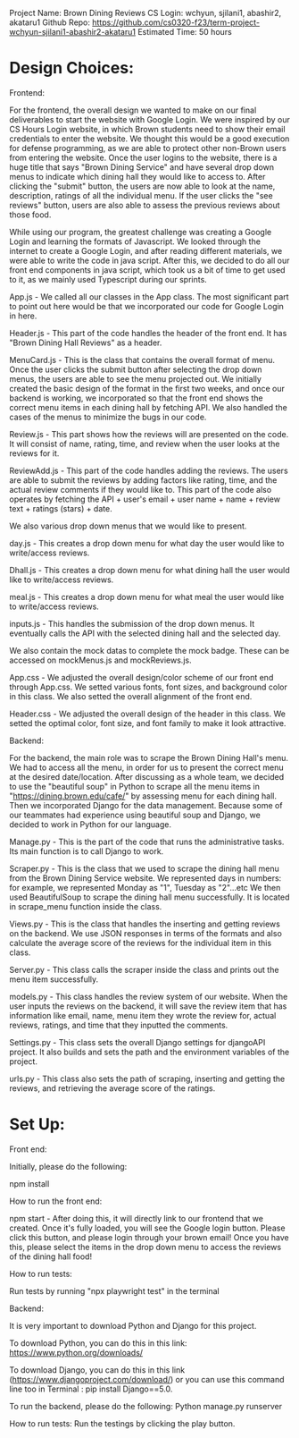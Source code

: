 Project Name: Brown Dining Reviews 
CS Login: wchyun, sjilani1, abashir2, akataru1 
Github Repo: https://github.com/cs0320-f23/term-project-wchyun-sjilani1-abashir2-akataru1
Estimated Time: 50 hours

# Design Choices:

Frontend: 

For the frontend, the overall design we wanted to make on our final deliverables to start the website with 
Google Login. We were inspired by our CS Hours Login website, in which Brown students need to show their
email credentials to enter the website. We thought this would be a good execution for defense programming, as
we are able to protect other non-Brown users from entering the website. Once the user logins to the website, 
there is a huge title that says "Brown Dining Service" and have several drop down menus to indicate which 
dining hall they would like to access to. After clicking the "submit" button, the users are now able to look
at the name, description, ratings of all the individual menu. If the user clicks the "see reviews" button, 
users are also able to assess the previous reviews about those food. 

While using our program, the greatest challenge was creating a Google Login and learning the formats of
Javascript. We looked through the internet to create a Google Login, and after reading different 
materials, we were able to write the code in java script. After this, we decided to do all our 
front end components in java script, which took us a bit of time to get used to it, as we mainly used
Typescript during our sprints. 

App.js - We called all our classes in the App class. The most significant part to point out here would be that
we incorporated our code for Google Login in here. 

Header.js - This part of the code handles the header of the front end. It has "Brown Dining Hall Reviews"
as a header. 

MenuCard.js - This is the class that contains the overall format of menu. Once the user clicks the submit 
button after selecting the drop down menus, the users are able to see the menu projected out. We initially
created the basic design of the format in the first two weeks, and once our backend is working, we 
incorporated so that the front end shows the correct menu items in each dining hall by fetching API. 
We also handled the cases of the menus to minimize the bugs in our code. 

Review.js - This part shows how the reviews will are presented on the code. It will consist of 
name, rating, time, and review when the user looks at the reviews for it. 

ReviewAdd.js - This part of the code handles adding the reviews. The users are able to submit the reviews 
by adding factors like rating, time, and the actual review comments if they would like to. This part of the
code also operates by fetching the API + user's email + user name + name + review text + ratings (stars) + date. 

We also various drop down menus that we would like to present. 

day.js - This creates a drop down menu for what day the user would like to write/access reviews. 

Dhall.js - This creates a drop down menu for what dining hall the user would like to write/access reviews. 

meal.js - This creates a drop down menu for what meal the user would like to write/access reviews. 

inputs.js - This handles the submission of the drop down menus. It eventually calls the API with the 
selected dining hall and the selected day. 

We also contain the mock datas to complete the mock badge. These can be accessed on mockMenus.js and mockReviews.js. 

App.css - We adjusted the overall design/color scheme of our front end through App.css. We setted various fonts, font sizes, and background color in this class. We also setted the overall alignment of the front end. 

Header.css - We adjusted the overall design of the header in this class. We setted the optimal color, font size, and font family to make it look attractive. 

Backend: 

For the backend, the main role was to scrape the Brown Dining Hall's menu. We had to access all the menu, 
in order for us to present the correct menu at the desired date/location. After discussing as a whole 
team, we decided to use the "beautiful soup" in Python to scrape all the menu items in "https://dining.brown.edu/cafe/"
by assessing menu for each dining hall. Then we incorporated Django for the data management. Because
some of our teammates had experience using beautiful soup and Django, we decided to work in 
Python for our language.

Manage.py - This is the part of the code that runs the administrative tasks. Its main function is to call 
Django to work. 

Scraper.py - This is the class that we used to scrape the dining hall menu from the Brown Dining Service website. 
We represented days in numbers: for example, we represented Monday as "1", Tuesday as "2"...etc 
We then used BeautifulSoup to scrape the dining hall menu successfully. It is located in scrape_menu function inside
the class. 

Views.py - This is the class that handles the inserting and getting reviews on the backend. We use JSON responses 
in terms of the formats and also calculate the average score of the reviews for the individual item in this class. 

Server.py - This class calls the scraper inside the class and prints out the menu item successfully. 

models.py - This class handles the review system of our website. When the user inputs the reviews on the backend, 
it will save the review item that has information like email, name, menu item they wrote the review for, actual reviews,
ratings, and time that they inputted the comments. 

Settings.py - This class sets the overall Django settings for djangoAPI project. It also builds and sets the path and 
the environment variables of the project. 

urls.py - This class also sets the path of scraping, inserting and getting the reviews, and retrieving the average score
of the ratings. 

# Set Up:

Front end:

Initially, please do the following: 

npm install 

How to run the front end: 

npm start - After doing this, it will directly link to our frontend that we created. Once it's fully loaded, you will see the
Google login button. Please click this button, and please login through your brown email! Once you have this, please 
select the items in the drop down menu to access the reviews of the dining hall food! 

How to run tests:

Run tests by running "npx playwright test" in the terminal

Backend: 

It is very important to download Python and Django for this project. 

To download Python, you can do this in this link: https://www.python.org/downloads/

To download Django, you can do this in this link (https://www.djangoproject.com/download/) 
or you can use this command line too in Terminal : pip install Django==5.0.

To run the backend, please do the following: 
Python manage.py runserver

How to run tests:
Run the testings by clicking the play button. 